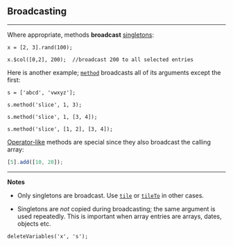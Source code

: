 ## Broadcasting

---

Where appropriate, methods **broadcast** [singletons](?arguments#singletons):

```
x = [2, 3].rand(100);
```
```
x.$col([0,2], 200);  //broadcast 200 to all selected entries
```

Here is another example; [`method`](?entrywise#method_method) broadcasts all of its arguments except the first:

```
s = ['abcd', 'vwxyz'];
```
```
s.method('slice', 1, 3);
```
```
s.method('slice', 1, [3, 4]);
```
```
s.method('slice', [1, 2], [3, 4]);
```

[Operator-like](?entrywise#method_op_like) methods are special since they also broadcast the calling array:

```js
[5].add([10, 20]);
```

---

__Notes__

* Only singletons are broadcast. Use [`tile`](?concatenate#method_tile) or [`tileTo`](?concatenate#method_tile_to) in other cases.

* Singletons are _not_ copied during broadcasting; the same argument is used repeatedly. This is important when array entries are arrays, dates, objects etc.

```{.no-input .no-output}
deleteVariables('x', 's');
```